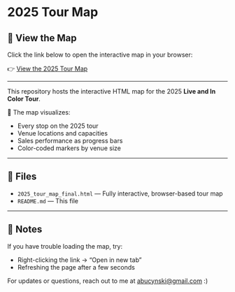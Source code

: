 # 2025 Tour Map

## 🔗 View the Map

Click the link below to open the interactive map in your browser:

👉 [View the 2025 Tour Map](https://abucynski.github.io/2025-tour-map/2025_tour_map.html)

---

This repository hosts the interactive HTML map for the 2025 **Live and In Color Tour**.

📍 The map visualizes:
- Every stop on the 2025 tour
- Venue locations and capacities
- Sales performance as progress bars
- Color-coded markers by venue size
---

## 📁 Files

- `2025_tour_map_final.html` — Fully interactive, browser-based tour map
- `README.md` — This file

---

## 💬 Notes

If you have trouble loading the map, try:
- Right-clicking the link → “Open in new tab”
- Refreshing the page after a few seconds

For updates or questions, reach out to me at abucynski@gmail.com :)
